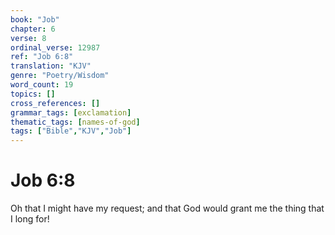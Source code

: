 ```yaml
---
book: "Job"
chapter: 6
verse: 8
ordinal_verse: 12987
ref: "Job 6:8"
translation: "KJV"
genre: "Poetry/Wisdom"
word_count: 19
topics: []
cross_references: []
grammar_tags: [exclamation]
thematic_tags: [names-of-god]
tags: ["Bible","KJV","Job"]
---
```


# Job 6:8

Oh that I might have my request; and that God would grant me the thing that I long for!
